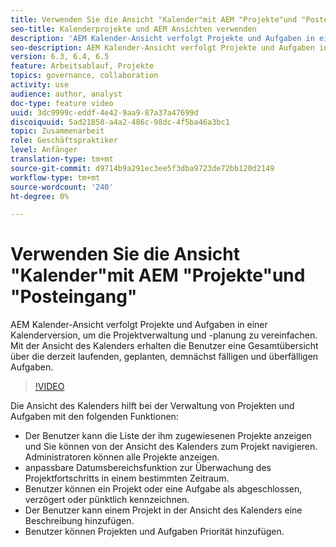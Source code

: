 ```yaml
---
title: Verwenden Sie die Ansicht "Kalender"mit AEM "Projekte"und "Posteingang"
seo-title: Kalenderprojekte und AEM Ansichten verwenden
description: 'AEM Kalender-Ansicht verfolgt Projekte und Aufgaben in einer Kalenderversion, um die Projektverwaltung und -planung zu vereinfachen. Mit der Ansicht des Kalenders erhalten die Benutzer eine Gesamtübersicht über die derzeit laufenden, geplanten, demnächst fälligen und überfälligen Aufgaben. '
seo-description: AEM Kalender-Ansicht verfolgt Projekte und Aufgaben in einer Kalenderversion, um die Projektverwaltung und -planung zu vereinfachen. Mit der Ansicht des Kalenders erhalten die Benutzer eine Gesamtübersicht über die derzeit laufenden, geplanten, demnächst fälligen und überfälligen Aufgaben.
version: 6.3, 6.4, 6.5
feature: Arbeitsablauf, Projekte
topics: governance, collaboration
activity: use
audience: author, analyst
doc-type: feature video
uuid: 3dc9999c-eddf-4e42-9aa9-87a37a47699d
discoiquuid: 5ad21858-a4a2-486c-98dc-4f5ba46a3bc1
topic: Zusammenarbeit
role: Geschäftspraktiker
level: Anfänger
translation-type: tm+mt
source-git-commit: d9714b9a291ec3ee5f3dba9723de72bb120d2149
workflow-type: tm+mt
source-wordcount: '240'
ht-degree: 0%

---
```



# Verwenden Sie die Ansicht &quot;Kalender&quot;mit AEM &quot;Projekte&quot;und &quot;Posteingang&quot;

AEM Kalender-Ansicht verfolgt Projekte und Aufgaben in einer Kalenderversion, um die Projektverwaltung und -planung zu vereinfachen. Mit der Ansicht des Kalenders erhalten die Benutzer eine Gesamtübersicht über die derzeit laufenden, geplanten, demnächst fälligen und überfälligen Aufgaben.

>[!VIDEO](https://video.tv.adobe.com/v/16804/?quality=12&learn=on)

Die Ansicht des Kalenders hilft bei der Verwaltung von Projekten und Aufgaben mit den folgenden Funktionen:

* Der Benutzer kann die Liste der ihm zugewiesenen Projekte anzeigen und Sie können von der Ansicht des Kalenders zum Projekt navigieren. Administratoren können alle Projekte anzeigen.
* anpassbare Datumsbereichsfunktion zur Überwachung des Projektfortschritts in einem bestimmten Zeitraum.
* Benutzer können ein Projekt oder eine Aufgabe als abgeschlossen, verzögert oder pünktlich kennzeichnen.
* Der Benutzer kann einem Projekt in der Ansicht des Kalenders eine Beschreibung hinzufügen.
* Benutzer können Projekten und Aufgaben Priorität hinzufügen.
